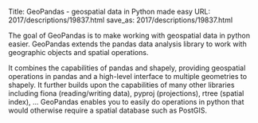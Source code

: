 Title: GeoPandas - geospatial data in Python made easy
URL: 2017/descriptions/19837.html
save_as: 2017/descriptions/19837.html



The goal of GeoPandas is to make working with geospatial data in python easier. GeoPandas extends the pandas data analysis library to work with geographic objects and spatial operations.

It combines the capabilities of pandas and shapely, providing geospatial operations in pandas and a high-level interface to multiple geometries to shapely. It further builds upon the capabilities of many other libraries including fiona (reading/writing data), pyproj (projections), rtree (spatial index), ... GeoPandas enables you to easily do operations in python that would otherwise require a spatial database such as PostGIS.